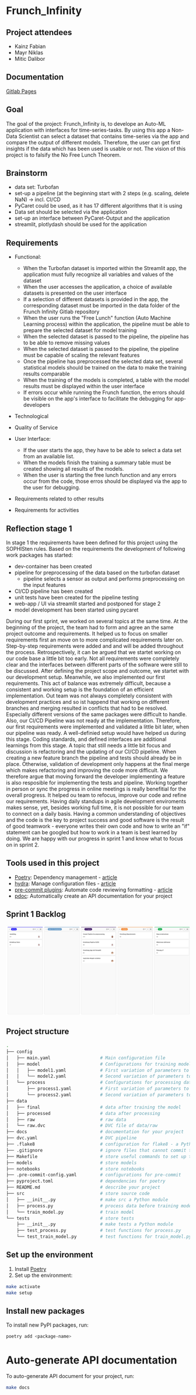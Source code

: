 # Frunch_Infinity

## Project attendees
- Kainz Fabian
- Mayr Niklas
- Mitic Dalibor

## Documentation
[Gitlab Pages](https://dalibor.mitic.pages.web.fh-kufstein.ac.at/se2_project/src)

## Goal

The goal of the project: Frunch_Infinity is, to develope an Auto-ML application with interfaces for time-series-tasks. By using this app a Non-Data Scientist can select a dataset that contains time-series via the app and compare the output of different models. Therefore, the user can get first insights if the data which has been used is usable or not. The vision of this project is to falsify the No Free Lunch Theorem.


## Brainstorm

- data set: Turbofan 
- set-up a pipeline (at the beginning start with 2 steps (e.g. scaling, delete NaN) -> incl. CI/CD
- PyCaret could be used, as it has 17 different algorithms that it is using 
- Data set should be selected via the application 
- set-up an interface between PyCaret-Output and the application 
- streamlit, plotlydash should be used for the application 

## Requirements
- Functional:
  - When the Turbofan dataset is imported within the Streamlit app, the application must fully recognize all variables and values of the dataset
  - When the user accesses the application, a choice of available datasets is presented on the user interface
  - If a selection of different datasets is provided in the app, the corresponding dataset must be imported in the data folder of the Frunch      Infinity Gitlab repository
  - When the user runs the "Free Lunch" function (Auto Machine Learning process) within the application, the pipeline must be able to prepare the selected dataset for model training
  - When the selected dataset is passed to the pipeline, the pipeline has to be able to remove missing values
  - When the selected dataset is passed to the pipeline, the pipeline must be capable of scaling the relevant features
  - Once the pipeline has preprocessed the selected data set, several statistical models should be trained on the data to make the training results comparable
  - When the training of the models is completed, a table with the model results must be displayed within the user interface
  - If errors occur while running the Frunch function, the errors should be visible on the app's interface to facilitate the debugging for app-developers


- Technological

- Quality of Service


- User Interface:
  - If the user starts the app, they have to be able to select a data set from an available list.
  - When the models finish the training a summary table must be created showing all results of the models.
  - When the user is starting the free lunch function and any errors occur from the code, those erros should be displayed via the app to the user for debugging. 

- Requirements related to other results

- Requirements for activities


## Reflection stage 1
In stage 1 the requirements have been defined for this project using the SOPHISten rules. Based on the requirements the development of following work packages has started:
- dev-container has been created
- pipeline for preprocessing of the data based on the turbofan dataset 
  - pipeline selects a sensor as output and performs preprocessing on the input features
- CI/CD pipeline has been created
- unit tests have been created for the pipeline testing
- web-app / UI via streamlit started and postponed for stage 2
- model development has been started using pycaret 

During our first sprint, we worked on several topics at the same time. At the beginning of the project, the team had to form and agree an the same project outcome and requirements. It helped us to focus on smaller requirements first an move on to more complicated requirements later on. Step-by-step requirements were added and and will be added throughout the process. Retrospectively, it can be argued that we startet working on our code base a little bit too early. Not all requirements were completely clear and the interfaces between different parts of the software were still to be discussed.
After defining the project scope and outcome, we startet with our development setup. Meanwhile, we also implemented our first requirements. This act of balance was extremely difficult, because a consistent and working setup is the foundation of an efficient implementation. Out team was not always completely consistent with development practices and so ist happend that working on different branches and merging resulted in conflicts that had to be resolved. Especially different versions of the same packages were difficult to handle.
Also, our CI/CD Pipeline was not ready at the implementation. Therefore, our first requirements were implemented and validated a little bit later, when our pipeline was ready. A well-definied setup would have helped us during this stage. Coding standards, and defined interfaces are additional learnings from this stage. A topic that still needs a little bit focus and discussion is refactoring and the updating of our CI/CD pipeline. When creating a new feature branch the pipeline and tests should already be in place. Otherwise, validation of development only happens at the final merge which makes refactoring and improving the code more difficult. We therefore argue that moving forward the developer implementing a feature is also resposible for implementing the tests and pipeline.
Working together in person or sync the progress in online meetings is really benefitial for the overall progress. It helped ou team to refocus, improve our code and refine our requirements. Having daily standups in agile development enviroments makes sense, yet, besides working full time, it is not possible for our team to connect on a daily basis. Having a common understanding of objectives and the code is the key to project success and good software is the result of good teamwork - everyone writes their own code and how to write an "if" statement can be googled but how to work in a team is best learned by doing. We are happy with our progress in sprint 1 and know what to focus on in sprint 2.


## Tools used in this project
* [Poetry](https://towardsdatascience.com/how-to-effortlessly-publish-your-python-package-to-pypi-using-poetry-44b305362f9f): Dependency management - [article](https://towardsdatascience.com/how-to-effortlessly-publish-your-python-package-to-pypi-using-poetry-44b305362f9f)
* [hydra](https://hydra.cc/): Manage configuration files - [article](https://towardsdatascience.com/introduction-to-hydra-cc-a-powerful-framework-to-configure-your-data-science-projects-ed65713a53c6)
* [pre-commit plugins](https://pre-commit.com/): Automate code reviewing formatting  - [article](https://towardsdatascience.com/4-pre-commit-plugins-to-automate-code-reviewing-and-formatting-in-python-c80c6d2e9f5?sk=2388804fb174d667ee5b680be22b8b1f)
* [pdoc](https://github.com/pdoc3/pdoc): Automatically create an API documentation for your project

## Sprint 1 Backlog

![](pics/Backlog_Sprint_1.png)


## Project structure
```bash
.
├── config                      
│   ├── main.yaml                   # Main configuration file
│   ├── model                       # Configurations for training model
│   │   ├── model1.yaml             # First variation of parameters to train model
│   │   └── model2.yaml             # Second variation of parameters to train model
│   └── process                     # Configurations for processing data
│       ├── process1.yaml           # First variation of parameters to process data
│       └── process2.yaml           # Second variation of parameters to process data
├── data            
│   ├── final                       # data after training the model
│   ├── processed                   # data after processing
│   ├── raw                         # raw data
│   └── raw.dvc                     # DVC file of data/raw
├── docs                            # documentation for your project
├── dvc.yaml                        # DVC pipeline
├── .flake8                         # configuration for flake8 - a Python formatter tool
├── .gitignore                      # ignore files that cannot commit to Git
├── Makefile                        # store useful commands to set up the environment
├── models                          # store models
├── notebooks                       # store notebooks
├── .pre-commit-config.yaml         # configurations for pre-commit
├── pyproject.toml                  # dependencies for poetry
├── README.md                       # describe your project
├── src                             # store source code
│   ├── __init__.py                 # make src a Python module 
│   ├── process.py                  # process data before training model
│   └── train_model.py              # train model
└── tests                           # store tests
    ├── __init__.py                 # make tests a Python module 
    ├── test_process.py             # test functions for process.py
    └── test_train_model.py         # test functions for train_model.py
```

## Set up the environment
1. Install [Poetry](https://python-poetry.org/docs/#installation)
2. Set up the environment:
```bash
make activate
make setup
```

## Install new packages
To install new PyPI packages, run:
```bash
poetry add <package-name>
```

# Auto-generate API documentation

To auto-generate API document for your project, run:

```bash
make docs
```

